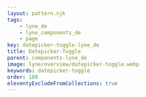 ```yaml
---
layout: pattern.njk
tags: 
    - lyne_de
    - lyne_components_de
    - page
key: datepicker-toggle-lyne_de
title: Datepicker-Toggle
parent: components-lyne_de
image: lyne/overview/datepicker-toggle.webp
keywords: datepicker-toggle
order: 180
eleventyExcludeFromCollections: true
---
```

